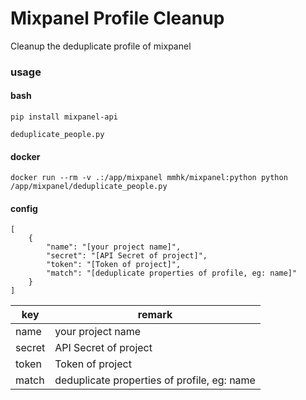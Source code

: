 # Mixpanel Profile Cleanup
Cleanup the deduplicate profile of mixpanel


### usage

#### bash

```
pip install mixpanel-api 
```

```
deduplicate_people.py
```



#### docker

```
docker run --rm -v .:/app/mixpanel mmhk/mixpanel:python python /app/mixpanel/deduplicate_people.py
```


#### config 

```
[
    {
        "name": "[your project name]",
        "secret": "[API Secret of project]",
        "token": "[Token of project]",
        "match": "[deduplicate properties of profile, eg: name]"
    }
]
```

|key|remark|
|-|-|
|name|your project name|
|secret|API Secret of project|
|token|Token of project|
|match|deduplicate properties of profile, eg: name|